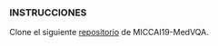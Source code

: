 ### INSTRUCCIONES

Clone el siguiente [repositorio](https://github.com/aioz-ai/MICCAI19-MedVQA) de MICCAI19-MedVQA.